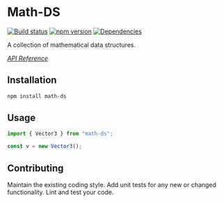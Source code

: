 # Math-DS

[![Build status](https://travis-ci.org/vanruesc/math-ds.svg?branch=master)](https://travis-ci.org/vanruesc/math-ds)
[![npm version](https://badge.fury.io/js/math-ds.svg)](http://badge.fury.io/js/math-ds)
[![Dependencies](https://david-dm.org/vanruesc/math-ds.svg?branch=master)](https://david-dm.org/vanruesc/math-ds)

A collection of mathematical data structures.

*[API Reference](http://vanruesc.github.io/math-ds/docs)*


## Installation

```sh
npm install math-ds
``` 


## Usage

```javascript
import { Vector3 } from "math-ds";

const v = new Vector3();
```


## Contributing

Maintain the existing coding style. Add unit tests for any new or changed functionality. Lint and test your code.
